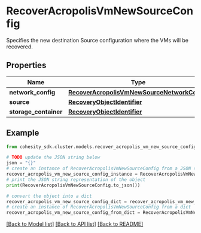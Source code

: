 # RecoverAcropolisVmNewSourceConfig

Specifies the new destination Source configuration where the VMs will be recovered.

## Properties

Name | Type | Description | Notes
------------ | ------------- | ------------- | -------------
**network_config** | [**RecoverAcropolisVmNewSourceNetworkConfig**](RecoverAcropolisVmNewSourceNetworkConfig.md) |  | [optional] 
**source** | [**RecoveryObjectIdentifier**](RecoveryObjectIdentifier.md) |  | 
**storage_container** | [**RecoveryObjectIdentifier**](RecoveryObjectIdentifier.md) |  | [optional] 

## Example

```python
from cohesity_sdk.cluster.models.recover_acropolis_vm_new_source_config import RecoverAcropolisVmNewSourceConfig

# TODO update the JSON string below
json = "{}"
# create an instance of RecoverAcropolisVmNewSourceConfig from a JSON string
recover_acropolis_vm_new_source_config_instance = RecoverAcropolisVmNewSourceConfig.from_json(json)
# print the JSON string representation of the object
print(RecoverAcropolisVmNewSourceConfig.to_json())

# convert the object into a dict
recover_acropolis_vm_new_source_config_dict = recover_acropolis_vm_new_source_config_instance.to_dict()
# create an instance of RecoverAcropolisVmNewSourceConfig from a dict
recover_acropolis_vm_new_source_config_from_dict = RecoverAcropolisVmNewSourceConfig.from_dict(recover_acropolis_vm_new_source_config_dict)
```
[[Back to Model list]](../README.md#documentation-for-models) [[Back to API list]](../README.md#documentation-for-api-endpoints) [[Back to README]](../README.md)


